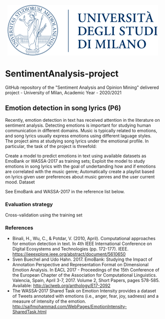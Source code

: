 <p align="center">
  <img width="488" height="164" src="logo.png">
</p>

# SentimentAnalysis-project

GitHub repository of the "Sentiment Analysis and Opinion Mining" delivered project - University of Milan, Academic Year - 2020/2021

## Emotion detection in song lyrics (P6)

Recently, emotion detection in text has received attention in the literature on sentiment analysis. Detecting emotions is important for studying human communication in different domains. Music is typically related to emotions, and song lyrics usually express emotions using different laguage styles. The project aims at studying song lyrics under the emotional profile. In particular, the task of the project is threefold:

Create a model to predict emotions in text using available datasets as EmoBank or WASSA-2017 as training sets;
Exploit the model to study emotions in song lyrics with the goal of undertanding how and if emotions are correlated with the music genre;
Automatically create a playlist based on lyrics given user preferences about music genres and the user current mood.
Dataset

See EmoBank and WASSA-2017 in the reference list below.

### Evaluation strategy

Cross-validation using the training set

### References

- Binali, H., Wu, C., & Potdar, V. (2010, April). Computational approaches for emotion detection in text. In 4th IEEE International Conference on Digital Ecosystems and Technologies (pp. 172-177). IEEE. https://ieeexplore.ieee.org/abstract/document/5610650
- Sven Buechel and Udo Hahn. 2017. EmoBank: Studying the Impact of  Annotation Perspective and Representation Format on Dimensional Emotion  Analysis. In EACL 2017 - Proceedings of the 15th Conference of the  European Chapter of the Association for Computational Linguistics.  Valencia, Spain, April 3-7, 2017. Volume 2, Short Papers, pages 578-585. Available: http://aclweb.org/anthology/E17-2092
- The WASSA-2017 Shared Task on Emotion Intensity provides a dataset of Tweets annotated with emotions (i.e., anger, fear, joy, sadness) and a measure of intensity of the emotion. http://saifmohammad.com/WebPages/EmotionIntensity-SharedTask.html
